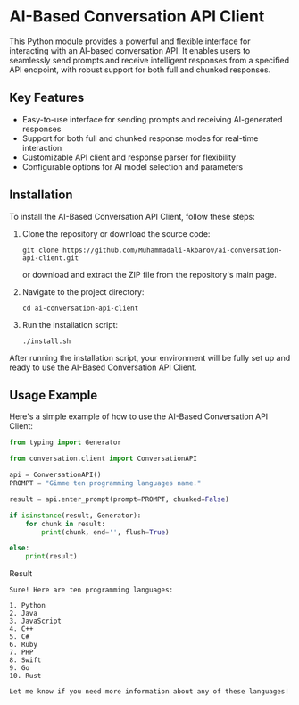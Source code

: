 # AI-Based Conversation API Client

This Python module provides a powerful and flexible interface for interacting with an AI-based conversation API. It enables users to seamlessly send prompts and receive intelligent responses from a specified API endpoint, with robust support for both full and chunked responses.

## Key Features

- Easy-to-use interface for sending prompts and receiving AI-generated responses
- Support for both full and chunked response modes for real-time interaction
- Customizable API client and response parser for flexibility
- Configurable options for AI model selection and parameters

## Installation

To install the AI-Based Conversation API Client, follow these steps:

1. Clone the repository or download the source code:
   ```
   git clone https://github.com/Muhammadali-Akbarov/ai-conversation-api-client.git
   ```
   or download and extract the ZIP file from the repository's main page.

2. Navigate to the project directory:
   ```
   cd ai-conversation-api-client
   ```

3. Run the installation script:
   ```
   ./install.sh
   ```

After running the installation script, your environment will be fully set up and ready to use the AI-Based Conversation API Client.

## Usage Example

Here's a simple example of how to use the AI-Based Conversation API Client:

```python
from typing import Generator

from conversation.client import ConversationAPI

api = ConversationAPI()
PROMPT = "Gimme ten programming languages name."

result = api.enter_prompt(prompt=PROMPT, chunked=False)

if isinstance(result, Generator):
    for chunk in result:
        print(chunk, end='', flush=True)

else:
    print(result)
```

Result
```
Sure! Here are ten programming languages:

1. Python
2. Java
3. JavaScript
4. C++
5. C#
6. Ruby
7. PHP
8. Swift
9. Go
10. Rust

Let me know if you need more information about any of these languages!
